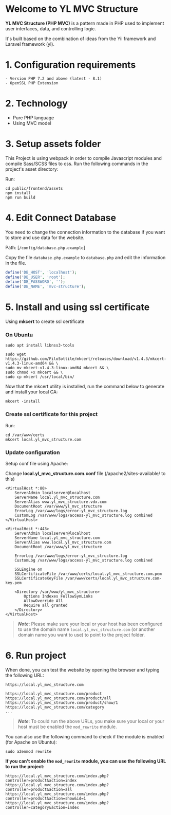 # Welcome to YL MVC Structure

**YL MVC Structure (PHP MVC)** is a pattern made in PHP used to implement user interfaces, data, and controlling logic.

It's built based on the combination of ideas from the Yii framework and Laravel framework (yl).

# 1. Configuration requirements

    - Version PHP 7.2 and above (latest - 8.1)
    - OpenSSL PHP Extension

# 2. Technology

- Pure PHP language
- Using MVC model

# 3. Setup assets folder

This Project is using webpack in order to compile Javascript modules and compile Sass/SCSS files to css. Run the following commands in the project's asset directory:

Run:

```shell
cd public/frontend/assets
npm install
npm run build
```

# 4. Edit Connect Database

You need to change the connection information to the database if you want to store and use data for the website.

Path: [`/config/database.php.example`]

Copy the file `database.php.example` to `database.php` and edit the information in the file.

```php
define('DB_HOST', 'localhost');
define('DB_USER', 'root');
define('DB_PASSWORD', '');
define('DB_NAME', 'mvc-structure');
```

# 5. Install and using ssl certificate

Using **mkcert** to create ssl certificate

### On Ubuntu

```shell
sudo apt install libnss3-tools

sudo wget https://github.com/FiloSottile/mkcert/releases/download/v1.4.3/mkcert-v1.4.3-linux-amd64 && \
sudo mv mkcert-v1.4.3-linux-amd64 mkcert && \
sudo chmod +x mkcert && \
sudo cp mkcert /usr/local/bin/
```

Now that the mkcert utility is installed, run the command below to generate and install your local CA:

```shell
mkcert -install
```

### Create ssl certificate for this project

Run:

```shell
cd /var/www/certs
mkcert local.yl_mvc_structure.com
```

### Update configuration

Setup conf file using Apache:

Change **local.yl_mvc_structure.com.conf** file (/apache2/sites-available/ to this)

```
<VirtualHost *:80>
	ServerAdmin localserver@localhost
	ServerName local.yl_mvc_structure.com
	ServerAlias www.yl_mvc_structure.vdx.com
	DocumentRoot /var/www/yl_mvc_structure
	ErrorLog /var/www/logs/error-yl_mvc_structure.log
    CustomLog /var/www/logs/access-yl_mvc_structure.log combined
</VirtualHost>

<VirtualHost *:443>
    ServerAdmin localserver@localhost
    ServerName local.yl_mvc_structure.com
    ServerAlias www.local.yl_mvc_structure.com
    DocumentRoot /var/www/yl_mvc_structure

    ErrorLog /var/www/logs/error-yl_mvc_structure.log
    CustomLog /var/www/logs/access-yl_mvc_structure.log combined

    SSLEngine on
	SSLCertificateFile /var/www/certs/local.yl_mvc_structure.com.pem
	SSLCertificateKeyFile /var/www/certs/local.yl_mvc_structure.com-key.pem

    <Directory /var/www/yl_mvc_structure>
        Options Indexes FollowSymLinks
        AllowOverride All
        Require all granted
    </Directory>
</VirtualHost>
```

> **_Note_**: Please make sure your local or your host has been configured to use the domain name `local.yl_mvc_structure.com` (or another domain name you want to use) to point to the project folder.

# 6. Run project

When done, you can test the website by opening the browser and typing the following URL:

```shell
https://local.yl_mvc_structure.com

https://local.yl_mvc_structure.com/product
https://local.yl_mvc_structure.com/product/all
https://local.yl_mvc_structure.com/product/show/1
https://local.yl_mvc_structure.com/category
...
```

> **_Note_**: To could run the above URLs, you make sure your local or your host must be enabled the `mod_rewrite` module.

You can also use the following command to check if the module is enabled (for Apache on Ubuntu):

```shell
sudo a2enmod rewrite
```

**If you can't enable the `mod_rewrite` module, you can use the following URL to run the project:**

```shell
https://local.yl_mvc_structure.com/index.php?controller=product&action=index
https://local.yl_mvc_structure.com/index.php?controller=product&action=all
https://local.yl_mvc_structure.com/index.php?controller=product&action=show&id=1
https://local.yl_mvc_structure.com/index.php?controller=category&action=index
```
